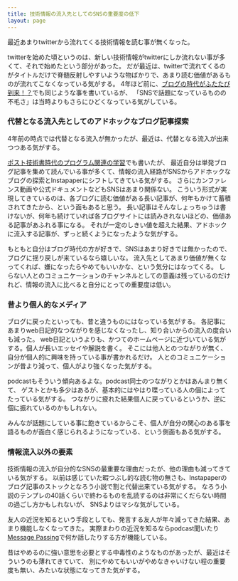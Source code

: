 ```yaml
---
title: 技術情報の流入先としてのSNSの重要度の低下
layout: page
---
```

最近あまりtwitterから流れてくる技術情報を読む事が無くなった。

twitterを始めた頃というのは、新しい技術情報がtwitterにしか流れない事が多くて、それで始めたという部分があった。
だが最近は、twitterで流れてくるのがタイトルだけで脊髄反射しやすいような物ばかりで、あまり読む価値があるものが流れてこなくなっている気がする。
4年ほど前に、[ブログの時代がふたたび到来！？](https://karino2.github.io/2017/09/13/23.html)でも同じような事を書いているが、
「SNSで話題になっているものの不毛さ」は当時よりもさらにひどくなっている気がしている。

### 代替となる流入先としてのアドホックなブログ記事探索

4年前の時点では代替となる流入が無かったが、最近は、代替となる流入が出来つつある気がする。

[ポスト技術書時代のプログラム関連の学習](https://karino2.github.io/2021/03/07/learning_otherthan_book.html)でも書いたが、
最近自分は単発ブログ記事を集めて読んでいる事が多くて、情報の流入経路がSNSからアドホックなブログの探索とInstapaperにシフトしてきている気がする。
さらにカンファレンス動画や公式ドキュメントなどもSNSはあまり関係ない。
こういう形式が実現してきているのは、各ブログに読む価値がある長い記事が、何年もかけて蓄積されてきたから、という面もあると思う。
長い記事はそんなしょっちゅうは書けないが、何年も続けていれば各ブログサイトには読みきれないほどの、価値ある記事があふれる事になる。
それが一定のしきい値を超えた結果、アドホックに流入する記事が、ずっと続くようになったような気がする。

もともと自分はブログ時代の方が好きで、SNSはあまり好きでは無かったので、ブログに揺り戻しが来ているなら嬉しいな。
流入先としてあまり価値が無くなってくれば、嫌になったらやめてもいいかな、という気分にはなってくる。
しらない人とのコミュニケーションのチャンネルとしての意義は残っているのだけれど、情報の流入に比べると自分にとっての重要度は低い。

### 昔より個人的なメディア

ブログに戻ったといっても、昔と違うものにはなっている気がする。
各記事にあまりweb日記的なつながりを感じなくなったし、知り合いからの流入の度合いも減った。
web日記というよりも、かつてのホームページに近づいている気がする。個人が長いエッセイや解説を書く。
そこには他人とのつながりが無く、自分が個人的に興味を持っている事が書かれるだけ。
人とのコミュニケーションが昔より減って、個人がより強くなった気がする。

podcastもそういう傾向あるよな。podcast同士のつながりとかはあんまり無くて、
ゲストとかも多少はあるが、基本的にはやはり喋っている人の個によってたっている気がする。
つながりに疲れた結果個人に戻っているというか、逆に個に振れているのかもしれない。

みんなが話題にしている事に飽きているからこそ、個人が自分の関心のある事を語るものが面白く感じられるようになっている、という側面もある気がする。

### 情報流入以外の要素

技術情報の流入が自分的なSNSの最重要な理由だったが、他の理由も減ってきている気がする。
以前は感じていた暇つぶし的な読む物の無さも、Instapaperのブログ記事のストックとなろう小説で割と代替出来ている気がする。
なろう小説のテンプレの40話くらいで終わるものを乱読するのは非常にくだらない時間の過ごし方かもしれないが、
SNSよりはマシな気がしている。

友人の近況を知るという手段としても、発言する友人が年々減ってきた結果、あまり機能しなくなってきた。
実際まわりの近況を知るならpodcast聞いたり[Message Passing](https://messagepassing.github.io)で何か話したりする方が機能している。

昔はやめるのに強い意思を必要とする中毒性のようなものがあったが、最近はそういうのも薄れてきていて、
別にやめてもいいがやめなきゃいけない程の重要度も無い、みたいな状態になってきた気がする。